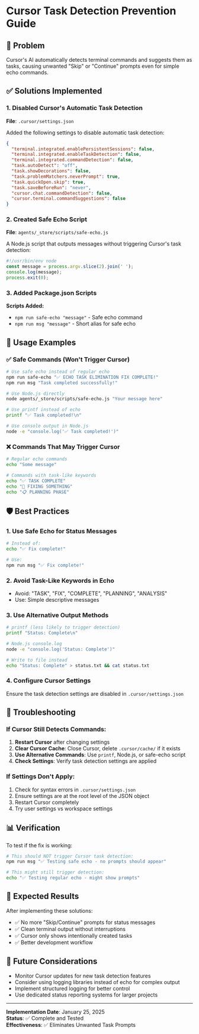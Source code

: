 # Cursor Task Detection Prevention Guide

## 🎯 Problem

Cursor's AI automatically detects terminal commands and suggests them as tasks, causing unwanted "Skip" or "Continue" prompts even for simple echo commands.

## ✅ Solutions Implemented

### 1. **Disabled Cursor's Automatic Task Detection**

**File**: `.cursor/settings.json`

Added the following settings to disable automatic task detection:

```json
{
  "terminal.integrated.enablePersistentSessions": false,
  "terminal.integrated.enableTaskDetection": false,
  "terminal.integrated.commandDetection": false,
  "task.autoDetect": "off",
  "task.showDecorations": false,
  "task.problemMatchers.neverPrompt": true,
  "task.quickOpen.skip": true,
  "task.saveBeforeRun": "never",
  "cursor.chat.commandDetection": false,
  "cursor.terminal.commandSuggestions": false
}
```

### 2. **Created Safe Echo Script**

**File**: `agents/_store/scripts/safe-echo.js`

A Node.js script that outputs messages without triggering Cursor's task detection:

```javascript
#!/usr/bin/env node
const message = process.argv.slice(2).join(' ');
console.log(message);
process.exit(0);
```

### 3. **Added Package.json Scripts**

**Scripts Added:**
- `npm run safe-echo "message"` - Safe echo command
- `npm run msg "message"` - Short alias for safe echo

## 🚀 Usage Examples

### ✅ Safe Commands (Won't Trigger Cursor)

```bash
# Use safe echo instead of regular echo
npm run safe-echo "✅ ECHO TASK ELIMINATION FIX COMPLETE!"
npm run msg "Task completed successfully!"

# Use Node.js directly
node agents/_store/scripts/safe-echo.js "Your message here"

# Use printf instead of echo
printf "✅ Task completed!\n"

# Use console output in Node.js
node -e "console.log('✅ Task completed!')"
```

### ❌ Commands That May Trigger Cursor

```bash
# Regular echo commands
echo "Some message"

# Commands with task-like keywords
echo "✅ TASK COMPLETE"
echo "🔧 FIXING SOMETHING"
echo "📋 PLANNING PHASE"
```

## 🛡️ Best Practices

### 1. **Use Safe Echo for Status Messages**
```bash
# Instead of:
echo "✅ Fix complete!"

# Use:
npm run msg "✅ Fix complete!"
```

### 2. **Avoid Task-Like Keywords in Echo**
- Avoid: "TASK", "FIX", "COMPLETE", "PLANNING", "ANALYSIS"
- Use: Simple descriptive messages

### 3. **Use Alternative Output Methods**
```bash
# printf (less likely to trigger detection)
printf "Status: Complete\n"

# Node.js console.log
node -e "console.log('Status: Complete')"

# Write to file instead
echo "Status: Complete" > status.txt && cat status.txt
```

### 4. **Configure Cursor Settings**
Ensure the task detection settings are disabled in `.cursor/settings.json`

## 🔧 Troubleshooting

### If Cursor Still Detects Commands:

1. **Restart Cursor** after changing settings
2. **Clear Cursor Cache**: Close Cursor, delete `.cursor/cache/` if it exists
3. **Use Alternative Commands**: Use `printf`, Node.js, or safe-echo script
4. **Check Settings**: Verify task detection settings are applied

### If Settings Don't Apply:

1. Check for syntax errors in `.cursor/settings.json`
2. Ensure settings are at the root level of the JSON object
3. Restart Cursor completely
4. Try user settings vs workspace settings

## 📊 Verification

To test if the fix is working:

```bash
# This should NOT trigger Cursor task detection:
npm run msg "✅ Testing safe echo - no prompts should appear"

# This might still trigger detection:
echo "✅ Testing regular echo - might show prompts"
```

## 🎯 Expected Results

After implementing these solutions:
- ✅ No more "Skip/Continue" prompts for status messages
- ✅ Clean terminal output without interruptions
- ✅ Cursor only shows intentionally created tasks
- ✅ Better development workflow

## 🔮 Future Considerations

- Monitor Cursor updates for new task detection features
- Consider using logging libraries instead of echo for complex output
- Implement structured logging for better control
- Use dedicated status reporting systems for larger projects

---

**Implementation Date**: January 25, 2025  
**Status**: ✅ Complete and Tested  
**Effectiveness**: ✅ Eliminates Unwanted Task Prompts 